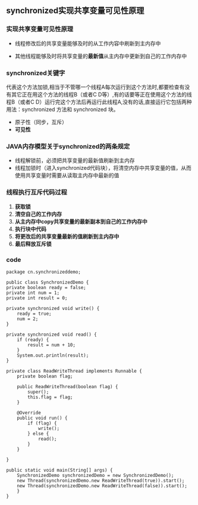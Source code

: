 ## synchronized实现共享变量可见性原理 ##

### 实现共享变量可见性原理 ###

- 线程修改后的共享变量能够及时的从工作内容中刷新到主内存中

- 其他线程能够及时将共享变量的**最新值**从主内存中更新到自己的工作内存中 

### synchronized关键字 ###

代表这个方法加锁,相当于不管哪一个线程A每次运行到这个方法时,都要检查有没有其它正在用这个方法的线程B（或者C D等）,有的话要等正在使用这个方法的线程B（或者C D）运行完这个方法后再运行此线程A,没有的话,直接运行它包括两种用法：synchronized 方法和 synchronized 块。

- 原子性（同步，互斥）
- **可见性**

### JAVA内存模型关于synchronized的两条规定 ###

- 线程解锁前，必须把共享变量的最新值刷新到主内存
- 线程加锁时（进入synchronized代码块），将清空内存中共享变量的值，从而使用共享变量时需要从读取主内存中最新的值

### 线程执行互斥代码过程 ###

1. **获取锁**
2. **清空自己的工作内存**
3. **从主内存中copy共享变量的最新副本到自己的工作内存中**
4. **执行块中代码**
5. **将更改后的共享变量最新的值刷新到主内存中**
6. **最后释放互斥锁**

### code ###

    package cn.synchronizeddemo;

	public class SynchronizedDemo {
	private boolean ready = false;
	private int num = 1;
	private int result = 0;

	private synchronized void write() {
		ready = true;
		num = 2;
	}

	private synchronized void read() {
		if (ready) {
			result = num + 10;
		}
		System.out.println(result);
	}

	private class ReadWriteThread implements Runnable {
		private boolean flag;

		public ReadWriteThread(boolean flag) {
			super();
			this.flag = flag;
		}

		@Override
		public void run() {
			if (flag) {
				write();
			} else {
				read();
			}
		}

	}

	public static void main(String[] args) {
		SynchronizedDemo synchronizedDemo = new SynchronizedDemo();
		new Thread(synchronizedDemo.new ReadWriteThread(true)).start();
		new Thread(synchronizedDemo.new ReadWriteThread(false)).start();
		}
	}
